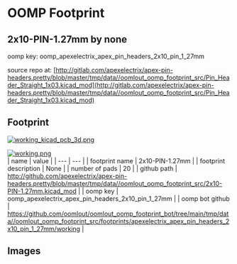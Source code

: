 # OOMP Footprint  
## 2x10-PIN-1.27mm  by none  
  
oomp key: oomp_apexelectrix_apex_pin_headers_2x10_pin_1_27mm  
  
source repo at: [http://gitlab.com/apexelectrix/apex-pin-headers.pretty/blob/master/tmp/data//oomlout_oomp_footprint_src/Pin_Header_Straight_1x03.kicad_mod](http://gitlab.com/apexelectrix/apex-pin-headers.pretty/blob/master/tmp/data//oomlout_oomp_footprint_src/Pin_Header_Straight_1x03.kicad_mod)  
## Footprint  
  
[![working_kicad_pcb_3d.png](working_kicad_pcb_3d_600.png)](working_kicad_pcb_3d.png)  
  
[![working.png](working_600.png)](working.png)  
| name | value | 
| --- | --- | 
| footprint name | 2x10-PIN-1.27mm | 
| footprint description | None | 
| number of pads | 20 | 
| github path | http://github.com/apexelectrix/apex-pin-headers.pretty/blob/master/tmp/data//oomlout_oomp_footprint_src/2x10-PIN-1.27mm.kicad_mod | 
| oomp key | oomp_apexelectrix_apex_pin_headers_2x10_pin_1_27mm | 
| oomp bot github | https://github.com/oomlout/oomlout_oomp_footprint_bot/tree/main/tmp/data//oomlout_oomp_footprint_src/footprints/apexelectrix_apex_pin_headers_2x10_pin_1_27mm/working | 
## Images  
